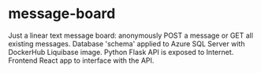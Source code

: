 # message-board
Just a linear text message board: anonymously POST a message or GET all existing messages. Database 'schema' applied to Azure SQL Server with DockerHub Liquibase image. Python Flask API is exposed to Internet. Frontend React app to interface with the API.
